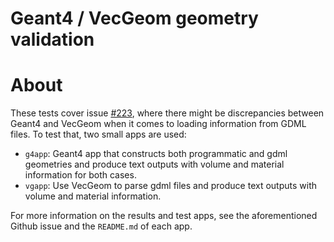 Geant4 / VecGeom geometry validation
====================================

# About

These tests cover issue
[#223](https://github.com/celeritas-project/celeritas/issues/223), where there
might be discrepancies between Geant4 and VecGeom when it comes to loading
information from GDML files. To test that, two small apps are used:
- `g4app`: Geant4 app that constructs both programmatic and gdml geometries and
produce text outputs with volume and material information for both cases. 
- `vgapp`: Use VecGeom to parse gdml files and produce text outputs with volume
and material information.

For more information on the results and test apps, see the aforementioned
Github issue and the `README.md` of each app.
